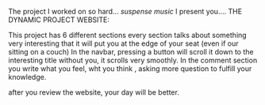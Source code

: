 The project I worked on so hard...
*suspense music*
I present you....
THE DYNAMIC PROJECT WEBSITE:

This project has 6 different sections every section talks about something very interesting that it will put you at the edge of your seat (even if our sitting on a couch)
In the navbar, pressing a button will scroll it down to the interesting title without you, it scrolls very smoothly.
In the comment section you write what you feel, wht you think , asking  more question to fulfill your knowledge.

after you review the website, your day will be better.   